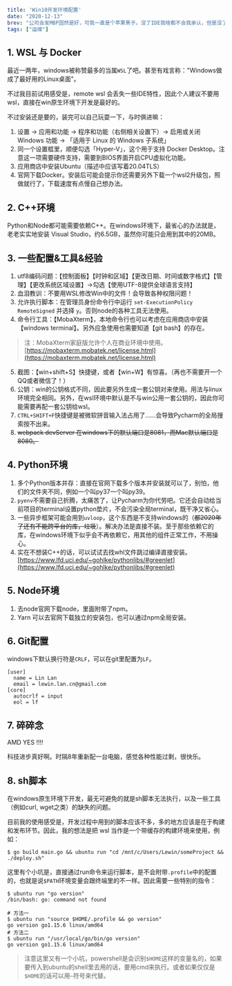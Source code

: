 ```yaml lw-blog-meta
title: 'Win10开发环境配置'
date: "2020-12-13"
brev: "公司会发MBP固然是好，可我一直是个苹果黑子。没了IDE我啥都不会我承认，但是没了Mac我必须要写得更快更好。"
tags: ["运维"]
```

## 1. WSL 与 Docker

最近一两年，windows被称赞最多的当属`WSL`了吧。甚至有戏言称："Windows做成了最好用的Linux桌面"。

不过我目前试用感受是，remote wsl 会丢失一些IDE特性，因此个人建议不要用wsl，直接在win原生环境下开发是最好的。

不过安装还是要的，装完可以自己玩耍一下，与时俱进嘛：

1. 设置 -> 应用和功能 -> 程序和功能（右侧相关设置下）-> 启用或关闭 Windows 功能 -> 「适用于 Linux 的 Windows 子系统」
2. 同一个设置框里，顺便勾选「Hyper-V」，这个用于支持 Docker Desktop。注意这一项需要硬件支持，需要到BIOS界面开启CPU虚拟化功能。
3. 应用商店中安装Ubuntu（描述中应该写着20.04TLS）
4. 官网下载Docker。安装后可能会提示你还需要另外下载一个wsl2升级包，照做就行了，下载速度有点慢自己想办法。

## 2. C++环境

Python和Node都可能需要依赖C++。在windows环境下，最省心的办法就是，老老实实地安装 Visual Studio，约6.5GB，虽然你可能只会用到其中的20MB。

## 3. 一些配置&工具&经验

1. utf8编码问题：【控制面板】【时钟和区域】【更改日期、时间或数字格式】【管理】【更改系统区域设置】->勾选【使用UTF-8提供全球语言支持】
1. 血泪教训：不要用WSL修改Win中的文件！会导致各种权限问题！
1. 允许执行脚本：在管理员身份命令行中运行 `set-ExecutionPolicy RemoteSigned` 并选择 `y`。否则node的各种工具无法使用。
1. 命令行工具：【MobaXterm】，本地命令行也可以考虑在应用商店中安装【windows terminal】。另外应急使用也需要知道【git bash】的存在。
> 注：MobaXterm家庭版允许个人在商业环境中使用。[https://mobaxterm.mobatek.net/license.html](https://mobaxterm.mobatek.net/license.html)

5. 截图：【win+shift+S】快捷键，或者【win+W】有惊喜。（再也不需要开一个QQ或者微信了！）
5. 公钥：win的公钥格式不同，因此要另外生成一套公钥对来使用。用法与linux环境完全相同。另外，在wsl环境中默认是不与win公用一套公钥的，因此你可能需要再配一套公钥给wsl。
5. `CTRL+SHIFT+F`快捷键是被微软拼音输入法占用了……会导致Pycharm的全局搜索按不出来。
5. ~~webpack devServer 在windows下的默认端口是8081，而Mac默认端口是8080。~~

## 4. Python环境

1. 多个Python版本并存：直接在官网下载多个版本并安装就可以了，别怕，他们的文件夹不同，例如一个叫py37一个叫py39。
2. `pyenv`不需要自己折腾，太痛苦了，让Pycharm为你代劳吧。它还会自动给当前项目的terminal设置python垫片，不会污染全局terminal，既干净又省心。
3. 一些异步框架可能会用到`uvloop`，这个东西是不支持windows的（~~都2020年了还有不能跨平台的库，垃圾~~）。解决办法是直接不装。至于那些依赖它的库，在windows环境下似乎会不再依赖它，用其他的组件正常工作，不用操心。
4. 实在不想装C++的话，可以试试去找whl文件跳过编译直接安装。[https://www.lfd.uci.edu/~gohlke/pythonlibs/#greenlet](https://www.lfd.uci.edu/~gohlke/pythonlibs/#greenlet)

## 5. Node环境

1. 去node官网下载node，里面附带了npm。
2. Yarn 可以去官网下载独立的安装包，也可以通过npm全局安装。

## 6. Git配置

windows下默认换行符是`CRLF`，可以在git里配置为`LF`。

```
[user]
  name = Lin Lan
  email = lewin.lan.cn@gmail.com
[core]
  autocrlf = input
  eol = lf
```

## 7. 碎碎念

AMD YES !!!!

科技进步真好啊。时隔8年重新配一台电脑，感觉各种性能过剩，很快乐。

## 8. sh脚本

在windows原生环境下开发，最无可避免的就是sh脚本无法执行，以及一些工具（例如curl, wget之类）的缺失的问题。

目前我的使用感受是，开发过程中用到的脚本应该不多，多的地方应该是在于构建和发布环节。因此，我的想法是把 wsl 当作是一个带缓存的构建环境来使用，例如：

```shell
$ go build main.go && ubuntu run "cd /mnt/c/Users/Lewin/someProject && ./deploy.sh"
```

这里有个小坑是，直接通过run命令来运行脚本，是不会附带`.profile`中的配置的，也就是说`$PATH`环境变量会跟终端里的不一样。因此需要一些特别的指令：

```shell
$ ubuntu run "go version"
/bin/bash: go: command not found

# 方法一
$ ubuntu run "source $HOME/.profile && go version"
go version go1.15.6 linux/amd64
# 方法二
$ ubuntu run "/usr/local/go/bin/go version"
go version go1.15.6 linux/amd64
```

> 注意这里又有一个小坑，powershell是会识别`$HOME`这样的变量名的，如果要传入到ubuntu的shell里去用的话，要用cmd来执行。或者如果仅仅是`$HOME`的话可以用`~`符号来代替。
